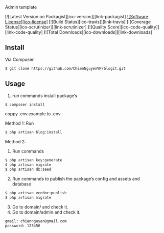 Admin template

[![Latest Version on Packagist][ico-version]][link-packagist]
[![Software License][ico-license]](LICENSE.md)
[![Build Status][ico-travis]][link-travis]
[![Coverage Status][ico-scrutinizer]][link-scrutinizer]
[![Quality Score][ico-code-quality]][link-code-quality]
[![Total Downloads][ico-downloads]][link-downloads]



## Install

Via Composer

``` bash
$ git clone https://github.com/ChienNguyenVP/blogit.git
```

## Usage
1. run commands install package’s
``` bash
$ composer install
```

coppy .env.example to .env 

Method 1: Run

``` bash
$ php artisan blog:install
```

Method 2:

1. Run commands
``` bash
$ php artisan key:generate
$ php artisan migrate
$ php artisan db:seed
```
2. Run commands to publish the package’s config and assets and database
``` bash
$ php artisan vendor:publish
$ php artisan migrate
```

3. Go to  domain/ and check it. 
4. Go to  domain/admin and check it. 
``` bash
gmail: chiennguyen@gmail.com
password: 123456
```



